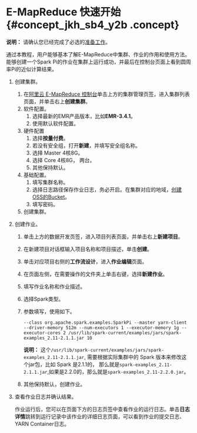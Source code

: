# E-MapReduce 快速开始 {#concept_jkh_sb4_y2b .concept}

**说明：** 请确认您已经完成了必选的[准备工作](https://help.aliyun.com/document_detail/28080.html#concept_cms_hxn_y2b)。

通过本教程，用户能够基本了解E-MapReduce中集群、作业的作用和使用方法。能够创建一个Spark Pi的作业在集群上运行成功，并最后在控制台页面上看到圆周率Pi的近似计算结果。

1.  创建集群。
    1.  在[阿里云 E-MapReduce 控制台](https://emr.console.aliyun.com/)单击上方的集群管理页签，进入集群列表页面，并单击右上**创建集群**。
    2.  软件配置。
        1.  选择最新的EMR产品版本，比如**EMR-3.4.1**。
        2.  使用默认软件配置。
    3.  硬件配置
        1.  选择**按量付费**。
        2.  若没有安全组，打开**新建**，并填写安全组名称。
        3.  选择 Master 4核8G。
        4.  选择 Core 4核8G， 两台。
        5.  其他保持默认。
    4.  基础配置。
        1.  填写集群名称。
        2.  选择日志路径保存作业日志，务必开启。在集群对应的地域，[创建OSS的Bucket](https://oss.console.aliyun.com/#/)。
        3.  填写密码。
    5.  创建集群。
2.  创建作业。
    1.  单击上方的数据开发页签，进入项目列表页面，并单击右上**新建项目**。
    2.  在新建项目对话框输入项目名称和项目描述，单击**创建**。
    3.  单击对应项目右侧的**工作流设计**，进入**作业编辑**页面。
    4.  在页面左侧，在需要操作的文件夹上单击右键，选择**新建作业**。
    5.  填写作业名称和作业描述。
    6.  选择Spark类型。
    7.  参数填写，使用如下。

        ```
        --class org.apache.spark.examples.SparkPi --master yarn-client --driver-memory 512m --num-executors 1 --executor-memory 1g --executor-cores 2 /usr/lib/spark-current/examples/jars/spark-examples_2.11-2.1.1.jar 10
        ```

        **说明：** 这个`/usr/lib/spark-current/examples/jars/spark-examples_2.11-2.1.1.jar`, 需要根据实际集群中的 Spark 版本来修改这个jar包，比如 Spark 是2.1.1的， 那么就是`spark-examples_2.11-2.1.1.jar`,如果是2.2.0的，那么就是`spark-examples_2.11-2.2.0.jar`。

    8.  其他保持默认，创建作业。
3.  查看作业日志并确认结果。

    作业运行后，您可以在页面下方的日志页签中查看作业的运行日志。单击**日志详情**跳转到运行记录中该作业的详细日志页面，可以看到作业的提交日志、YARN Container日志。


